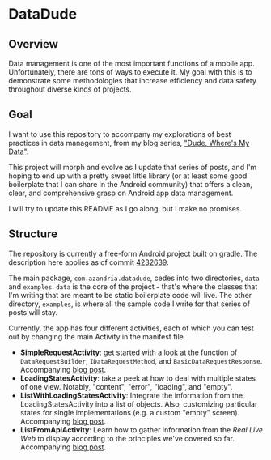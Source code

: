 # DataDude

## Overview

Data management is one of the most important functions of a mobile app. Unfortunately, there are tons of ways to execute it. My goal with this is to demonstrate some methodologies that increase efficiency and data safety throughout diverse kinds of projects.

## Goal

I want to use this repository to accompany my explorations of best practices in data management, from my blog series, ["Dude, Where's My Data"](http://joe.azandria.com/posts/8).

This project will morph and evolve as I update that series of posts, and I'm hoping to end up with a pretty sweet little library (or at least some good boilerplate that I can share in the Android community) that offers a clean, clear, and comprehensive grasp on Android app data management.

I will try to update this README as I go along, but I make no promises.

## Structure

The repository is currently a free-form Android project built on gradle. The description here applies as of commit [4232639](https://github.com/onemahon/DataDude/commit/42326390d4171a21dccbeab17141bf20fa7547cd).

The main package, `com.azandria.datadude`, cedes into two directories, `data` and `examples`. `data` is the core of the project - that's where the classes that I'm writing that are meant to be static boilerplate code will live. The other directory, `examples`, is where all the sample code I write for that series of posts will stay.

Currently, the app has four different activities, each of which you can test out by changing the main Activity in the manifest file.

* **SimpleRequestActivity**: get started with a look at the function of `DataRequestBuilder`, `IDataRequestMethod`, and `BasicDataRequestResponse`. Accompanying [blog post](http://joe.azandria.com/posts/9).
* **LoadingStatesActivity**: take a peek at how to deal with multiple states of one view. Notably, "content", "error", "loading", and "empty".
* **ListWithLoadingStatesActivity**: Integrate the information from the LoadingStatesActivity into a list of objects. Also, customizing particular states for single implementations (e.g. a custom "empty" screen). Accompanying [blog post](http://joe.azandria.com/posts/11).
* **ListFromApiActivity**: Learn how to gather information from the *Real Live Web* to display according to the principles we've covered so far. Accompanying [blog post](http://joe.azandria.com/posts/13).
